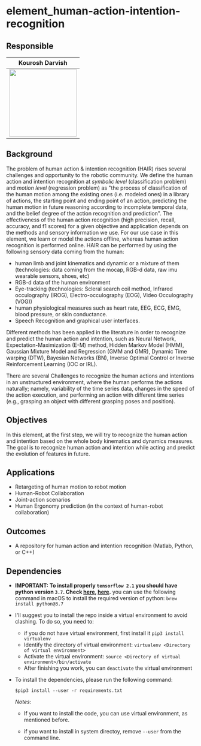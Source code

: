 # element_human-action-intention-recognition

## Responsible
|                Kourosh Darvish                              |
:------------------------------------------------------------:|
<img src="https://github.com/kouroshD.png" width="180"> |

## Background
The problem of human action & intention recognition (HAIR) rises several challenges and opportunity to the robotic community. We define the human action and intention recognition at _symbolic level_ (classification problem) and _motion level_ (regression problem) as "the process of classification of the human motion among the existing ones (i.e. modeled ones) in a library of actions, the starting point and ending point of an action, predicting the human motion in future reasoning according to incomplete temporal data, and the belief degree of the action recognition and prediction".
The effectiveness of the human action recognition (high precision, recall, accuracy, and f1 scores) for a given objective and application depends on the methods and sensory information we use. For our use case in this element, we learn or model the actions offline, whereas human action recognition is performed online.
HAIR can be performed by using the following sensory data coming from the human:

-  human limb and joint kinematics and dynamic or a mixture of them (technologies: data coming from the mocap, RGB-d data, raw imu wearable sensors, shoes,  etc)
- RGB-d data of the human environment
- Eye-tracking (technologies: Scleral search coil method, Infrared occulography (IROG), Electro-occulography (EOG), Video Occulography (VOG))
- human physiological measures such as heart rate, EEG, ECG, EMG, blood pressure, or skin conductance.
- Speech Recognition and graphical user interfaces.

Different methods has been applied in the literature in order to recognize and predict the human action and intention, such as Neural Network, Expectation-Maximization (E-M) method, Hidden Markov Model (HMM), Gaussian Mixture Model and Regression (GMM and GMR), Dynamic Time warping (DTW), Bayesian Networks (BN), Inverse Optimal Control or Inverse Reinforcement Learning (IOC or IRL). 

There are several Challenges to recognize the human actions and intentions in an unstructured environment, where the human performs the actions naturally; namely, variability of the time series data, changes in the speed of the action execution, and performing an action with different time series (e.g., grasping an object with different grasping poses and position).


## Objectives

In this element, at the first step, we will try to recognize the human action and intention based on the whole body kinematics and dynamics measures. The goal is to recognize human action and intention while acting and predict the evolution of features in future.

## Applications

- Retargeting of human motion to robot motion
- Human-Robot Collaboration 
- Joint-action scenarios
- Human Ergonomy prediction (in the context of human-robot collaboration)


## Outcomes
-  A repository for human action and intention recognition (Matlab, Python, or C++)

## Dependencies

- **IMPORTANT: To install properly `tensorflow 2.1` you should have python version `3.7`. Check [here](https://www.tensorflow.org/install/pip), [here](https://stackoverflow.com/questions/48720833/could-not-find-a-version-that-satisfies-the-requirement-tensorflow).** you can use the following command in macOS to install the required version of python: `brew install python@3.7`

- I'll suggest you to install the repo inside a virtual environment to avoid clashing. To do so, you need to:
  - if you do not have virtual environment, first install it `pip3 install virtualenv`
  - Identify the directory of virtual environment: `virtualenv <Directory of virtual environment>`
  - Activate the virtual environment: `source <Directory of virtual environment>/bin/activate`
  - After finishing you work, you can `deactivate` the virtual environment

- To install the dependencies, please run the following command:

  `$pip3 install --user -r requirements.txt`

  *Notes:* 

  - If you want to install the code, you can use virtual environment, as mentioned before.

  - if you want to install in system directoy, remove `--user` from the command line.

    

  